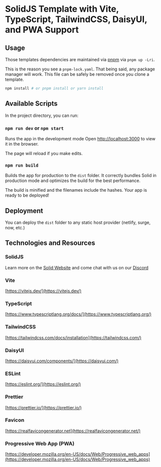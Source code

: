 # SolidJS Template with Vite, TypeScript, TailwindCSS, DaisyUI, and PWA Support

## Usage

Those templates dependencies are maintained via [pnpm](https://pnpm.io) via `pnpm up -Lri`.

This is the reason you see a `pnpm-lock.yaml`. That being said, any package manager will work. This file can be safely be removed once you clone a template.

```bash
npm install # or pnpm install or yarn install
```

## Available Scripts

In the project directory, you can run:

### `npm run dev` or `npm start`

Runs the app in the development mode
Open [http://localhost:3000](http://localhost:3000) to view it in the browser.

The page will reload if you make edits.

### `npm run build`

Builds the app for production to the `dist` folder.
It correctly bundles Solid in production mode and optimizes the build for the best performance.

The build is minified and the filenames include the hashes.
Your app is ready to be deployed!

## Deployment

You can deploy the `dist` folder to any static host provider (netlify, surge, now, etc.)

## Technologies and Resources

### SolidJS

Learn more on the [Solid Website](https://solidjs.com) and come chat with us on our [Discord](https://discord.com/invite/solidjs)

### Vite

[https://vitejs.dev/](https://vitejs.dev/)

### TypeScript

[https://www.typescriptlang.org/docs/](https://www.typescriptlang.org/)

### TailwindCSS

[https://tailwindcss.com/docs/installation](https://tailwindcss.com/)

### DaisyUI

[https://daisyui.com/components/](https://daisyui.com/)

### ESLint

[https://eslint.org/](https://eslint.org/)

### Prettier

[https://prettier.io/](https://prettier.io/)

### Favicon

[https://realfavicongenerator.net](https://realfavicongenerator.net/)

### Progressive Web App (PWA)

[https://developer.mozilla.org/en-US/docs/Web/Progressive_web_apps](https://developer.mozilla.org/en-US/docs/Web/Progressive_web_apps)
